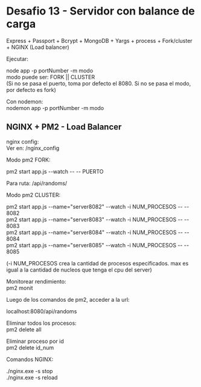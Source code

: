 # Desafio 13 - Servidor con balance de carga  

Express + Passport + Bcrypt + MongoDB + Yargs + process + Fork/cluster + NGINX (Load balancer)  

Ejecutar: 

node app -p portNumber -m modo  
modo puede ser: FORK || CLUSTER  
(Si no se pasa el puerto, toma por defecto el 8080. Si no se pasa el modo, por defecto es fork)  

Con nodemon:  
nodemon app -p portNumber -m modo  

## NGINX + PM2 - Load Balancer  

nginx config:  
Ver en: /nginx_config  


Modo pm2 FORK:  

pm2 start app.js --watch -- -- PUERTO

Para ruta: /api/randoms/  

Modo pm2 CLUSTER:  

pm2 start app.js --name="server8082" --watch -i NUM_PROCESOS -- -- 8082  
pm2 start app.js --name="server8083" --watch -i NUM_PROCESOS -- -- 8083  
pm2 start app.js --name="server8084" --watch -i NUM_PROCESOS -- -- 8084  
pm2 start app.js --name="server8085" --watch -i NUM_PROCESOS -- -- 8085  

(-i NUM_PROCESOS crea la cantidad de procesos especificados. max es igual a la cantidad de nucleos que tenga el cpu del server)    

Monitorear rendimiento:  
pm2 monit  

Luego de los comandos de pm2, acceder a la url:

localhost:8080/api/randoms

Eliminar todos los procesos:  
pm2 delete all  

Eliminar proceso por id  
pm2 delete id_num  

Comandos NGINX:  

./nginx.exe -s stop  
./nginx.exe -s reload  